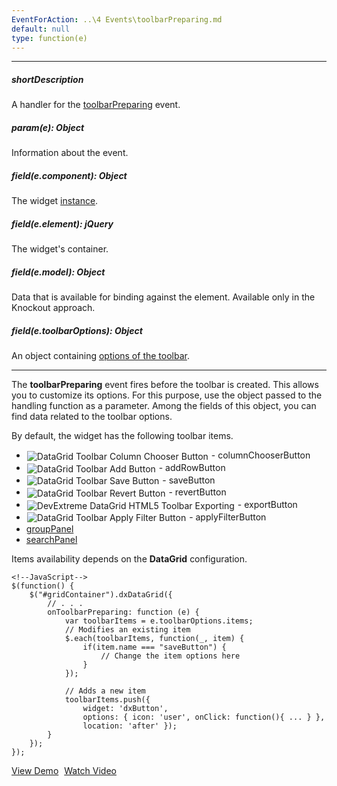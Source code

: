 ```yaml
---
EventForAction: ..\4 Events\toolbarPreparing.md
default: null
type: function(e)
---
```

---
##### shortDescription
A handler for the [toolbarPreparing](/api-reference/10%20UI%20Widgets/dxDataGrid/4%20Events/toolbarPreparing.md '/Documentation/ApiReference/UI_Widgets/dxDataGrid/Events/#toolbarPreparing') event.

##### param(e): Object
Information about the event.

##### field(e.component): Object
The widget <a href="/Documentation/16_2/ApiReference/UI_Widgets/dxDataGrid/Methods/#instance">instance</a>.

##### field(e.element): jQuery
The widget's container.

##### field(e.model): Object
Data that is available for binding against the element. Available only in the Knockout approach.

##### field(e.toolbarOptions): Object
An object containing <a href="/Documentation/16_2/ApiReference/UI_Widgets/dxToolbar/Configuration/">options of the toolbar</a>.

---
The **toolbarPreparing** event fires before the toolbar is created. This allows you to customize its options. For this purpose, use the object passed to the handling function as a parameter. Among the fields of this object, you can find data related to the toolbar options. 

By default, the widget has the following toolbar items.

- <img src="/Content/images/doc/16_2/DataGrid/icons/columnChooser.png" alt="DataGrid Toolbar Column Chooser Button" style="margin:1px; vertical-align:middle"/> - columnChooserButton    
- <img src="/Content/images/doc/16_2/DataGrid/icons/toolbar_add.png" alt="DataGrid Toolbar Add Button" style="margin:1px; vertical-align:middle"/> - addRowButton    
- <img src="/Content/images/doc/16_2/DataGrid/icons/toolbar_save.png" alt="DataGrid Toolbar Save Button" style="margin:1px; vertical-align:middle"/> - saveButton   
- <img src="/Content/images/doc/16_2/DataGrid/icons/toolbar_revert.png" alt="DataGrid Toolbar Revert Button" style="margin:1px; vertical-align:middle"/> - revertButton   
- <img src="/Content/images/doc/16_2/DataGrid/icons/toolbar_export.png" alt="DevExtreme DataGrid HTML5 Toolbar Exporting" style="margin:1px; vertical-align:middle"/> - exportButton     
- <img src="/Content/images/doc/16_2/DataGrid/icons/toolbar_applyFilter.png" alt="DataGrid Toolbar Apply Filter Button" style="margin:1px; vertical-align:middle"/> - applyFilterButton     
- [groupPanel](/concepts/05%20Widgets/DataGrid/001%20Visual%20Elements/090%20Group%20Panel.md '/Documentation/Guide/Widgets/DataGrid/Visual_Elements/#Group_Panel')  
- [searchPanel](/concepts/05%20Widgets/DataGrid/001%20Visual%20Elements/080%20Search%20Panel.md '/Documentation/Guide/Widgets/DataGrid/Visual_Elements/#Search_Panel')  

Items availability depends on the **DataGrid** configuration.

<!---->

    <!--JavaScript-->
    $(function() {
        $("#gridContainer").dxDataGrid({
            // . . .
            onToolbarPreparing: function (e) {
                var toolbarItems = e.toolbarOptions.items;
                // Modifies an existing item
                $.each(toolbarItems, function(_, item) {
                    if(item.name === "saveButton") {
                        // Change the item options here
                    }
                }); 

                // Adds a new item
                toolbarItems.push({
                    widget: 'dxButton', 
                    options: { icon: 'user', onClick: function(){ ... } },
                    location: 'after' });
            }
        });
    });

<a href=" https://js.devexpress.com/Demos/WidgetsGallery/#demo/data_grid-templates-toolbar_customization" class="button orange small fix-width-155" style="margin-right:5px;" target="_blank">View Demo</a> 
<a href="https://www.youtube.com/watch?v=oWWL6iILMPM&index=1&list=PL8h4jt35t1wjGvgflbHEH_e3b23AA30-z&t=3s" class="button orange small fix-width-155" target="_blank">Watch Video</a>